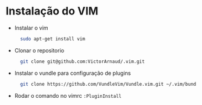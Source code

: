 # Instalação do VIM

* Instalar o vim

  ```sh
    sudo apt-get install vim
  ```

* Clonar o repositorio

  ```sh
    git clone git@github.com:VictorArnaud/.vim.git
  ```

* Instalar o vundle para configuração de plugins

  ```sh
    git clone https://github.com/VundleVim/Vundle.vim.git ~/.vim/bundle/Vundle.vim
  ```

* Rodar o comando no vimrc ```:PluginInstall```

